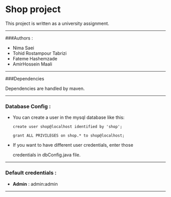 # Shop project
 This project is written as a university assignment.

---------------------
###Authors :

- Nima Saei
- Tohid Rostampour Tabrizi
- Fateme Hashemzade
- AmirHossein Maali
---------------------
###Dependencies
 
Dependencies are handled by maven.

---------------------------

### Database Config :

 - You can create a user in the mysql database like this:
    
    ```
   create user shop@localhost identified by 'shop';
   
   grant ALL PRIVILEGES on shop.* to shop@localhost;
    ```
 - If you want to have different user credentials, enter those
    
    credentials in dbConfig.java file.

------------------------------------
### Default credentials :

- **Admin** :  admin:admin

------------------------------------
